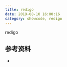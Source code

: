 ```yaml
---
title: redigo
date: 2019-08-10 16:00:16
category: showcode, redigo
---
```


redigo



## 参考资料

- []()